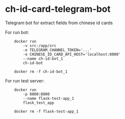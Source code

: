 # ch-id-card-telegram-bot
Telegram bot for extract fields from chinese id cards

For run bot:
```
    docker run 
        -v src:/app/src 
        -e TELEGRAM_CHANNEL_TOKEN='...' 
        -e CHINESE_ID_CARD_API_HOST='localhost:8000' 
        --name ch-id-bot_1
        ch-id-bot
    
    docker rm -f ch-id-bot_1
```

For run test server:
```
    docker run 
        -p 8000:8000 
        --name flask-test-app_1 
        flask_test_app
        
    docker rm -f flask-test-app_1
```
